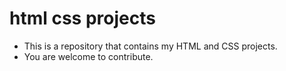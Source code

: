 # html css projects
- This is a repository that contains my HTML and CSS projects.
- You are welcome to contribute.
